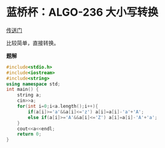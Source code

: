 # 蓝桥杯：ALGO-236 大小写转换

[传送门](http://lx.lanqiao.cn/problem.page?gpid=T596)

比较简单，直接转换。

**题解**

```c++
#include<stdio.h>
#include<iostream>
#include<string>
using namespace std;
int main() {
	string a;
	cin>>a;
	for(int i=0;i<a.length();i++){
		if(a[i]>='a'&&a[i]<='z') a[i]=a[i]-'a'+'A';
		else if(a[i]>='A'&&a[i]<='Z') a[i]=a[i]-'A'+'a';
	}
	cout<<a<<endl;
	return 0;
}
```

